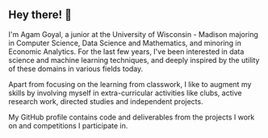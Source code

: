 ## Hey there! 👋

I'm Agam Goyal, a junior at the University of Wisconsin - Madison majoring in Computer Science, Data Science and Mathematics, and minoring in Economic Analytics. For the last few years, I've been interested in data science and machine learning techniques, and deeply inspired by the utility of these domains in various fields today. 

Apart from focusing on the learning from classwork, I like to augment my skills by involving myself in extra-curricular activities like clubs, active research work, directed studies and independent projects.

My GitHub profile contains code and deliverables from the projects I work on and competitions I participate in.

<!--
### 🏆 My GitHub Stats

[![Agam's GitHub stats](https://github-readme-stats.vercel.app/api?username=AGoyal0512&count_private=true&show_icons=true&theme=tokyonight)](https://github.com/AGoyal0512/github-readme-stats)


### 💻 Most Used Languages

![Top Langs](https://github-readme-stats.vercel.app/api/top-langs?username=AGoyal0512&layout=compact&langs_count=5&theme=tokyonight)
-->

<!--
**AGoyal0512/AGoyal0512** is a ✨ _special_ ✨ repository because its `README.md` (this file) appears on your GitHub profile.

Here are some ideas to get you started:

- 🔭 I’m currently working on ...
- 🌱 I’m currently learning ...
- 👯 I’m looking to collaborate on ...
- 🤔 I’m looking for help with ...
- 💬 Ask me about ...
- 📫 How to reach me: ...
- 😄 Pronouns: ...
- ⚡ Fun fact: ...
-->
